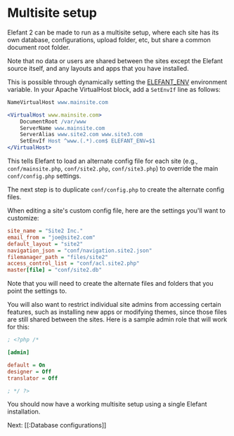 # Multisite setup

Elefant 2 can be made to run as a multisite setup, where each site has its own database, configurations, upload folder, etc, but share a common document root folder.

Note that no data or users are shared between the sites except the Elefant source itself, and any layouts and apps that you have installed.

This is possible through dynamically setting the [ELEFANT_ENV](/docs/2.0/administration/setting-up-dev-staging-and-production-environments) environment variable. In your Apache VirtualHost block, add a `SetEnvIf` line as follows:

~~~apache
NameVirtualHost www.mainsite.com

<VirtualHost www.mainsite.com>
	DocumentRoot /var/www
	ServerName www.mainsite.com
	ServerAlias www.site2.com www.site3.com
	SetEnvIf Host ^www.(.*).com$ ELEFANT_ENV=$1
</VirtualHost>
~~~

This tells Elefant to load an alternate config file for each site (e.g., `conf/mainsite.php`, `conf/site2.php`, `conf/site3.php`) to override the main `conf/config.php` settings.

The next step is to duplicate `conf/config.php` to create the alternate config files.

When editing a site's custom config file, here are the settings you'll want to customize:

~~~ini
site_name = "Site2 Inc."
email_from = "joe@site2.com"
default_layout = "site2"
navigation_json = "conf/navigation.site2.json"
filemanager_path = "files/site2"
access_control_list = "conf/acl.site2.php"
master[file] = "conf/site2.db"
~~~

Note that you will need to create the alternate files and folders that you point the settings to.

You will also want to restrict individual site admins from accessing certain features, such as installing new apps or modifying themes, since those files are still shared between the sites. Here is a sample admin role that will work for this:

~~~ini
; <?php /*

[admin]

default = On
designer = Off
translator = Off

; */ ?>
~~~

You should now have a working multisite setup using a single Elefant installation.

Next: [[:Database configurations]]